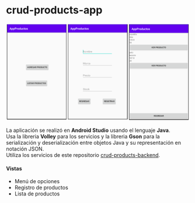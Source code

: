 # crud-products-app

![Capturas](https://raw.githubusercontent.com/wilderchavezl/crud-products-app/master/resources/captures-app.png)

La aplicación se realizó en **Android Studio** usando el lenguaje **Java**.  
Usa la libreria **Volley** para los servicios y la libreria **Gson** para la serialización y deserialización entre objetos Java y su representación en notación JSON.  
Utiliza los servicios de este repositorio [crud-products-backend](https://github.com/wilderchavezl/crud-products-backend).

#### Vistas
* Menú de opciones
* Registro de productos
* Lista de productos